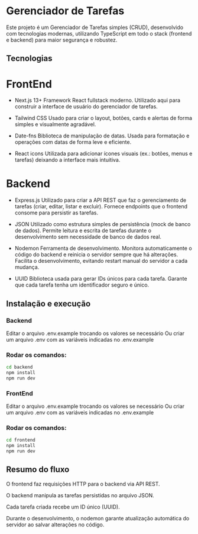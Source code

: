 # Gerenciador de Tarefas

Este projeto é um Gerenciador de Tarefas simples (CRUD), desenvolvido com tecnologias modernas, utilizando TypeScript em todo o stack (frontend e backend) para maior segurança e robustez.

## Tecnologias

# FrontEnd

- Next.js 13+
  Framework React fullstack moderno.
  Utilizado aqui para construir a interface de usuário do gerenciador de tarefas.

- Tailwind CSS
  Usado para criar o layout, botões, cards e alertas de forma simples e visualmente agradável.

- Date-fns
  Biblioteca de manipulação de datas.
  Usada para formatação e operações com datas de forma leve e eficiente.

- React icons
  Utilizada para adicionar ícones visuais (ex.: botões, menus e tarefas) deixando a interface mais intuitiva.

# Backend

- Express.js
  Utilizado para criar a API REST que faz o gerenciamento de tarefas (criar, editar, listar e excluir).
  Fornece endpoints que o frontend consome para persistir as tarefas.

- JSON
  Utilizado como estrutura simples de persistência (mock de banco de dados).
  Permite leitura e escrita de tarefas durante o desenvolvimento sem necessidade de banco de dados real.

- Nodemon
  Ferramenta de desenvolvimento.
  Monitora automaticamente o código do backend e reinicia o servidor sempre que há alterações.
  Facilita o desenvolvimento, evitando restart manual do servidor a cada mudança.

- UUID
  Biblioteca usada para gerar IDs únicos para cada tarefa.
  Garante que cada tarefa tenha um identificador seguro e único.

## Instalação e execução

### Backend

Editar o arquivo .env.example trocando os valores se necessário
Ou criar um arquivo .env com as variáveis indicadas no .env.example

### Rodar os comandos:

```bash
cd backend
npm install
npm run dev
```

### FrontEnd

Editar o arquivo .env.example trocando os valores se necessário
Ou criar um arquivo .env com as variáveis indicadas no .env.example

### Rodar os comandos:

```bash
cd frontend
npm install
npm run dev
```

## Resumo do fluxo

O frontend faz requisições HTTP para o backend via API REST.

O backend manipula as tarefas persistidas no arquivo JSON.

Cada tarefa criada recebe um ID único (UUID).

Durante o desenvolvimento, o nodemon garante atualização automática do servidor ao salvar alterações no código.
